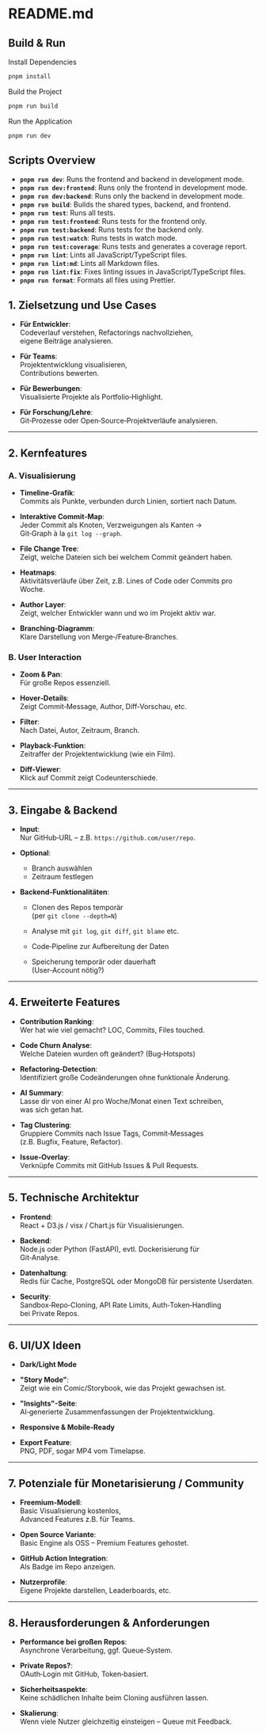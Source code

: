 # README.md

## Build & Run


Install Dependencies

```bash
pnpm install
```

Build the Project

```bash
pnpm run build
```

Run the Application

```bash
pnpm run dev
```

## Scripts Overview

- **`pnpm run dev`**: Runs the frontend and backend in development mode.
- **`pnpm run dev:frontend`**: Runs only the frontend in development mode.
- **`pnpm run dev:backend`**: Runs only the backend in development mode.
- **`pnpm run build`**: Builds the shared types, backend, and frontend.
- **`pnpm run test`**: Runs all tests.
- **`pnpm run test:frontend`**: Runs tests for the frontend only.
- **`pnpm run test:backend`**: Runs tests for the backend only.
- **`pnpm run test:watch`**: Runs tests in watch mode.
- **`pnpm run test:coverage`**: Runs tests and generates a coverage report.
- **`pnpm run lint`**: Lints all JavaScript/TypeScript files.
- **`pnpm run lint:md`**: Lints all Markdown files.
- **`pnpm run lint:fix`**: Fixes linting issues in JavaScript/TypeScript files.
- **`pnpm run format`**: Formats all files using Prettier.

## **1. Zielsetzung und Use Cases**

- **Für Entwickler**:  
  Codeverlauf verstehen, Refactorings nachvollziehen,  
  eigene Beiträge analysieren.

- **Für Teams**:  
  Projektentwicklung visualisieren,  
  Contributions bewerten.

- **Für Bewerbungen**:  
  Visualisierte Projekte als Portfolio‑Highlight.

- **Für Forschung/Lehre**:  
  Git‑Prozesse oder Open‑Source‑Projektverläufe analysieren.

---

## **2. Kernfeatures**

### **A. Visualisierung**

- **Timeline‑Grafik**:  
  Commits als Punkte, verbunden durch Linien, sortiert nach Datum.

- **Interaktive Commit‑Map**:  
  Jeder Commit als Knoten, Verzweigungen als Kanten →  
  Git‑Graph à la `git log --graph`.

- **File Change Tree**:  
  Zeigt, welche Dateien sich bei welchem Commit geändert haben.

- **Heatmaps**:  
  Aktivitätsverläufe über Zeit, z.B. Lines of Code oder Commits pro Woche.

- **Author Layer**:  
  Zeigt, welcher Entwickler wann und wo im Projekt aktiv war.

- **Branching‑Diagramm**:  
  Klare Darstellung von Merge‑/Feature‑Branches.

### **B. User Interaction**

- **Zoom & Pan**:  
  Für große Repos essenziell.

- **Hover‑Details**:  
  Zeigt Commit‑Message, Author, Diff‑Vorschau, etc.

- **Filter**:  
  Nach Datei, Autor, Zeitraum, Branch.

- **Playback‑Funktion**:  
  Zeitraffer der Projektentwicklung (wie ein Film).

- **Diff‑Viewer**:  
  Klick auf Commit zeigt Codeunterschiede.

---

## **3. Eingabe & Backend**

- **Input**:  
  Nur GitHub‑URL – z.B. `https://github.com/user/repo`.

- **Optional**:

  - Branch auswählen
  - Zeitraum festlegen

- **Backend‑Funktionalitäten**:

  - Clonen des Repos temporär  
    (per `git clone --depth=N`)

  - Analyse mit `git log`, `git diff`, `git blame` etc.

  - Code‑Pipeline zur Aufbereitung der Daten

  - Speicherung temporär oder dauerhaft  
    (User‑Account nötig?)

---

## **4. Erweiterte Features**

- **Contribution Ranking**:  
  Wer hat wie viel gemacht? LOC, Commits, Files touched.

- **Code Churn Analyse**:  
  Welche Dateien wurden oft geändert? (Bug‑Hotspots)

- **Refactoring‑Detection**:  
  Identifiziert große Codeänderungen ohne funktionale Änderung.

- **AI Summary**:  
  Lasse dir von einer AI pro Woche/Monat einen Text schreiben,  
  was sich getan hat.

- **Tag Clustering**:  
  Gruppiere Commits nach Issue Tags, Commit‑Messages  
  (z.B. Bugfix, Feature, Refactor).

- **Issue‑Overlay**:  
  Verknüpfe Commits mit GitHub Issues & Pull Requests.

---

## **5. Technische Architektur**

- **Frontend**:  
  React + D3.js / visx / Chart.js für Visualisierungen.

- **Backend**:  
  Node.js oder Python (FastAPI), evtl. Dockerisierung für  
  Git‑Analyse.

- **Datenhaltung**:  
  Redis für Cache, PostgreSQL oder MongoDB für persistente Userdaten.

- **Security**:  
  Sandbox‑Repo‑Cloning, API Rate Limits, Auth‑Token‑Handling  
  bei Private Repos.

---

## **6. UI/UX Ideen**

- **Dark/Light Mode**

- **"Story Mode"**:  
  Zeigt wie ein Comic/Storybook, wie das Projekt gewachsen ist.

- **"Insights"-Seite**:  
  AI‑generierte Zusammenfassungen der Projektentwicklung.

- **Responsive & Mobile‑Ready**

- **Export Feature**:  
  PNG, PDF, sogar MP4 vom Timelapse.

---

## **7. Potenziale für Monetarisierung / Community**

- **Freemium‑Modell**:  
  Basic Visualisierung kostenlos,  
  Advanced Features z.B. für Teams.

- **Open Source Variante**:  
  Basic Engine als OSS – Premium Features gehostet.

- **GitHub Action Integration**:  
  Als Badge im Repo anzeigen.

- **Nutzerprofile**:  
  Eigene Projekte darstellen, Leaderboards, etc.

---

## **8. Herausforderungen & Anforderungen**

- **Performance bei großen Repos**:  
  Asynchrone Verarbeitung, ggf. Queue‑System.

- **Private Repos?**:  
  OAuth‑Login mit GitHub, Token‑basiert.

- **Sicherheitsaspekte**:  
  Keine schädlichen Inhalte beim Cloning ausführen lassen.

- **Skalierung**:  
  Wenn viele Nutzer gleichzeitig einsteigen – Queue mit Feedback.

